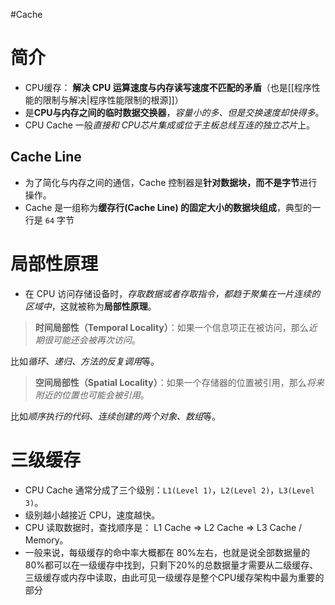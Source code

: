 #Cache 
# 简介
- CPU缓存： **解决 CPU 运算速度与内存读写速度不匹配的矛盾**（也是[[程序性能的限制与解决|程序性能限制的根源]]）
- 是**CPU与内存之间的临时数据交换器**，*容量小的多、但是交换速度却快得多*。
- CPU Cache 一般*直接和 CPU芯片集成或位于主板总线互连的独立芯片*上。

## Cache Line
- 为了简化与内存之间的通信，Cache 控制器是**针对数据块，而不是字节**进行操作。
- Cache 是一组称为**缓存行(Cache Line) 的固定大小的数据块组成**，典型的一行是 `64` 字节

# 局部性原理
- 在 CPU 访问存储设备时，*存取数据或者存取指令，都趋于聚集在一片连续的区域中*，这就被称为**局部性原理**。

> **时间局部性（Temporal Locality）**：如果一个信息项正在被访问，那么*近期很可能还会被再次访问*。

比如*循环、递归、方法的反复调用*等。

> **空间局部性（Spatial Locality）**：如果一个存储器的位置被引用，那么*将来附近的位置也可能会被引用*。

比如*顺序执行的代码、连续创建的两个对象、数组*等。

# 三级缓存
- CPU Cache 通常分成了三个级别：`L1(Level 1)`，`L2(Level 2)`，`L3(Level 3)`。
- 级别越小越接近 CPU，速度越快。
- CPU 读取数据时，查找顺序是： L1 Cache => L2 Cache => L3 Cache / Memory。
- 一般来说，每级缓存的命中率大概都在 80%左右，也就是说全部数据量的80%都可以在一级缓存中找到，只剩下20%的总数据量才需要从二级缓存、三级缓存或内存中读取，由此可见一级缓存是整个CPU缓存架构中最为重要的部分